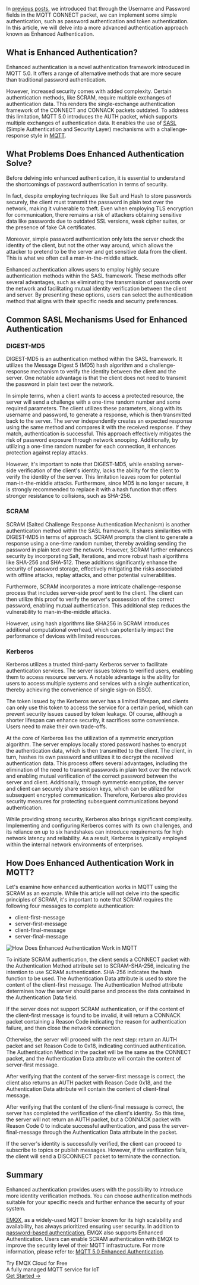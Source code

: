 In [previous posts](https://www.emqx.com/en/blog/securing-mqtt-with-username-and-password-authentication), we introduced that through the Username and Password fields in the MQTT CONNECT packet, we can implement some simple authentication, such as password authentication and token authentication. In this article, we will delve into a more advanced authentication approach known as Enhanced Authentication.

## What is Enhanced Authentication?

Enhanced authentication is a novel authentication framework introduced in MQTT 5.0. It offers a range of alternative methods that are more secure than traditional password authentication.

However, increased security comes with added complexity. Certain authentication methods, like SCRAM, require multiple exchanges of authentication data. This renders the single-exchange authentication framework of the CONNECT and CONNACK packets outdated. To address this limitation, MQTT 5.0 introduces the AUTH packet, which supports multiple exchanges of authentication data. It enables the use of [SASL](https://en.wikipedia.org/wiki/Simple_Authentication_and_Security_Layer) (Simple Authentication and Security Layer) mechanisms with a challenge-response style in [MQTT](https://www.emqx.com/en/blog/the-easiest-guide-to-getting-started-with-mqtt).

## What Problems Does Enhanced Authentication Solve?

Before delving into enhanced authentication, it is essential to understand the shortcomings of password authentication in terms of security.

In fact, despite employing techniques like Salt and Hash to store passwords securely, the client must transmit the password in plain text over the network, making it vulnerable to theft. Even when employing TLS encryption for communication, there remains a risk of attackers obtaining sensitive data like passwords due to outdated SSL versions, weak cipher suites, or the presence of fake CA certificates.

Moreover, simple password authentication only lets the server check the identity of the client, but not the other way around, which allows the attacker to pretend to be the server and get sensitive data from the client. This is what we often call a man-in-the-middle attack.

Enhanced authentication allows users to employ highly secure authentication methods within the SASL framework. These methods offer several advantages, such as eliminating the transmission of passwords over the network and facilitating mutual identity verification between the client and server. By presenting these options, users can select the authentication method that aligns with their specific needs and security preferences.

## Common SASL Mechanisms Used for Enhanced Authentication

### DIGEST-MD5

DIGEST-MD5 is an authentication method within the SASL framework. It utilizes the Message Digest 5 (MD5) hash algorithm and a challenge-response mechanism to verify the identity between the client and the server. One notable advantage is that the client does not need to transmit the password in plain text over the network.

In simple terms, when a client wants to access a protected resource, the server will send a challenge with a one-time random number and some required parameters. The client utilizes these parameters, along with its username and password, to generate a response, which is then transmitted back to the server. The server independently creates an expected response using the same method and compares it with the received response. If they match, authentication is successful. This approach effectively mitigates the risk of password exposure through network snooping. Additionally, by utilizing a one-time random number for each connection, it enhances protection against replay attacks.

However, it's important to note that DIGEST-MD5, while enabling server-side verification of the client's identity, lacks the ability for the client to verify the identity of the server. This limitation leaves room for potential man-in-the-middle attacks. Furthermore, since MD5 is no longer secure, it is strongly recommended to replace it with a hash function that offers stronger resistance to collisions, such as SHA-256.

### SCRAM

SCRAM (Salted Challenge Response Authentication Mechanism) is another authentication method within the SASL framework. It shares similarities with DIGEST-MD5 in terms of approach. SCRAM prompts the client to generate a response using a one-time random number, thereby avoiding sending the password in plain text over the network. However, SCRAM further enhances security by incorporating Salt, Iterations, and more robust hash algorithms like SHA-256 and SHA-512. These additions significantly enhance the security of password storage, effectively mitigating the risks associated with offline attacks, replay attacks, and other potential vulnerabilities.

Furthermore, SCRAM incorporates a more intricate challenge-response process that includes server-side proof sent to the client. The client can then utilize this proof to verify the server's possession of the correct password, enabling mutual authentication. This additional step reduces the vulnerability to man-in-the-middle attacks.

However, using hash algorithms like SHA256 in SCRAM introduces additional computational overhead, which can potentially impact the performance of devices with limited resources.

### Kerberos

Kerberos utilizes a trusted third-party Kerberos server to facilitate authentication services. The server issues tokens to verified users, enabling them to access resource servers. A notable advantage is the ability for users to access multiple systems and services with a single authentication, thereby achieving the convenience of single sign-on (SSO).

The token issued by the Kerberos server has a limited lifespan, and clients can only use this token to access the service for a certain period, which can prevent security issues caused by token leakage. Of course, although a shorter lifespan can enhance security, it sacrifices some convenience. Users need to make their own trade-offs.

At the core of Kerberos lies the utilization of a symmetric encryption algorithm. The server employs locally stored password hashes to encrypt the authentication data, which is then transmitted to the client. The client, in turn, hashes its own password and utilizes it to decrypt the received authentication data. This process offers several advantages, including the elimination of the need to transmit passwords in plain text over the network and enabling mutual verification of the correct password between the server and client. Additionally, through symmetric encryption, the server and client can securely share session keys, which can be utilized for subsequent encrypted communication. Therefore, Kerberos also provides security measures for protecting subsequent communications beyond authentication.

While providing strong security, Kerberos also brings significant complexity. Implementing and configuring Kerberos comes with its own challenges, and its reliance on up to six handshakes can introduce requirements for high network latency and reliability. As a result, Kerberos is typically employed within the internal network environments of enterprises.

## How Does Enhanced Authentication Work in MQTT?

Let's examine how enhanced authentication works in MQTT using the SCRAM as an example. While this article will not delve into the specific principles of SCRAM, it's important to note that SCRAM requires the following four messages to complete authentication:

- client-first-message
- server-first-message
- client-final-message
- server-final-message

![How Does Enhanced Authentication Work in MQTT](https://assets.emqx.com/images/0e5a173ff8a357054f5f57aacec41bc6.png)

To initiate SCRAM authentication, the client sends a CONNECT packet with the Authentication Method attribute set to SCRAM-SHA-256, indicating the intention to use SCRAM authentication. SHA-256 indicates the hash function to be used. The Authentication Data attribute is used to store the content of the client-first message. The Authentication Method attribute determines how the server should parse and process the data contained in the Authentication Data field.

If the server does not support SCRAM authentication, or if the content of the client-first message is found to be invalid, it will return a CONNACK packet containing a Reason Code indicating the reason for authentication failure, and then close the network connection.

Otherwise, the server will proceed with the next step: return an AUTH packet and set Reason Code to 0x18, indicating continued authentication. The Authentication Method in the packet will be the same as the CONNECT packet, and the Authentication Data attribute will contain the content of server-first message.

After verifying that the content of the server-first message is correct, the client also returns an AUTH packet with Reason Code 0x18, and the Authentication Data attribute will contain the content of client-final message.

After verifying that the content of the client-final message is correct, the server has completed the verification of the client's identity. So this time, the server will not return an AUTH packet, but a CONNACK packet with Reason Code 0 to indicate successful authentication, and pass the server-final-message through the Authentication Data attribute in the packet.

If the server's identity is successfully verified, the client can proceed to subscribe to topics or publish messages. However, if the verification fails, the client will send a DISCONNECT packet to terminate the connection.

## Summary

Enhanced authentication provides users with the possibility to introduce more identity verification methods. You can choose authentication methods suitable for your specific needs and further enhance the security of your system. 

[EMQX](https://www.emqx.io/), as a widely-used MQTT broker known for its high scalability and availability, has always prioritized ensuring user security. In addition to [password-based authentication](https://www.emqx.io/docs/en/v5.0/access-control/authn/pwoverview.html), EMQX also supports Enhanced Authentication. Users can enable SCRAM authentication with EMQX to improve the security level of their MQTT infrastructure. For more information, please refer to: [MQTT 5.0 Enhanced Authentication](https://www.emqx.io/docs/en/v5.0/access-control/authn/scram.html#configure-with-dashboard).



<section class="promotion">
    <div>
        Try EMQX Cloud for Free
        <div class="is-size-14 is-text-normal has-text-weight-normal">A fully managed MQTT service for IoT</div>
    </div>
    <a href="https://accounts.emqx.com/signup?continue=https://cloud-intl.emqx.com/console/deployments/0?oper=new" class="button is-gradient px-5">Get Started →</a>
</section>
